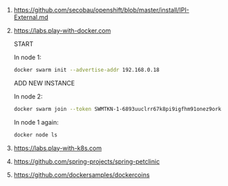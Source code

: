 1. https://github.com/secobau/openshift/blob/master/install/IPI-External.md
1. https://labs.play-with-docker.com

   START
   
   In node 1:
   ```bash
   docker swarm init --advertise-addr 192.168.0.18
   ```
   ADD NEW INSTANCE
   
   In node 2:
   ```bash
   docker swarm join --token SWMTKN-1-6893uuclrr67k8pi9igfhm91onez9orkco7rlin260192ojkl1-bj2bj4bxjfbzn32d39ajjnwuf 192.168.0.18:2377
   ```
   In node 1 again:
   ```bash
   docker node ls
   ```
1. https://labs.play-with-k8s.com
1. https://github.com/spring-projects/spring-petclinic
1. https://github.com/dockersamples/dockercoins

